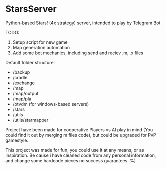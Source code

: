 # StarsServer
Python-based Stars! (4x strategy) server, intended to play by Telegram Bot

TODO:
1. Setup script for new game
2. Map generation automation
3. Add some bot mechanics, including send and reciev .m, .x files

Default folder structure:
* /backup
* /cradle
* /exchange
* /map
*   /map/output
*   /map/pla
* /otvdm (for windows-based servers)
* /stars
* /utils
*   /utils/starmapper

Project have been made for cooperative Players vs AI play in mind (You could find it out by merging m files code), 
but could be upgraded for PvP gamestyle.

This project was made for fun, you could use it at any means, or as inspiration. 
Be cause i have cleaned code from any personal information, and change some hardcode pieces no success guarantees. %)
